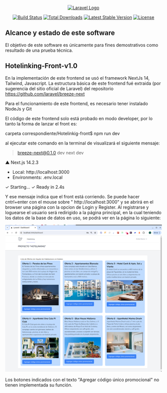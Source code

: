 <p align="center"><a href="https://laravel.com" target="_blank"><img src="https://raw.githubusercontent.com/laravel/art/master/logo-lockup/5%20SVG/2%20CMYK/1%20Full%20Color/laravel-logolockup-cmyk-red.svg" width="400" alt="Laravel Logo"></a></p>

<p align="center">
<a href="https://github.com/laravel/framework/actions"><img src="https://github.com/laravel/framework/workflows/tests/badge.svg" alt="Build Status"></a>
<a href="https://packagist.org/packages/laravel/framework"><img src="https://img.shields.io/packagist/dt/laravel/framework" alt="Total Downloads"></a>
<a href="https://packagist.org/packages/laravel/framework"><img src="https://img.shields.io/packagist/v/laravel/framework" alt="Latest Stable Version"></a>
<a href="https://packagist.org/packages/laravel/framework"><img src="https://img.shields.io/packagist/l/laravel/framework" alt="License"></a>
</p>


## Alcance y estado de este software

El objetivo de  este software es únicamente para fines demostrativos como resultado de una prueba técnica. 

## Hotelinking-Front-v1.0

En la implementación de este frontend se usó el framework NextJs 14, Tailwind, Javascript. La estructura básica de este frontend fué extraida (por sugerencia del sitio oficial de Laravel) del repositorio https://github.com/laravel/breeze-next

Para el funcionamiento de este frontend, es necesario tener instalado NodeJs y Git 

El código de este frontend solo está probado en modo developer, por lo tanto la forma de lanzar el front es:

carpeta correspondiente/Hotelinkig-front$ npm run dev

al ejecutar este comando en la terminal de visualizará el siguiente mensaje:

   > breeze-next@0.1.0 dev
> next dev

  ▲ Next.js 14.2.3
  - Local:        http://localhost:3000
  - Environments: .env.local

 ✓ Starting...
 ✓ Ready in 2.4s

  Y ese mensaje indica que el front está corriendo. Se puede hacer cntrl+enter con el mouse sobre " http://localhost:3000" y se abrirá en el browser una página con la opcion de Login y Register.
  Al registrarse y loguearse el usuario será redirigido a la página principal, en la cual teniendo los datos de la base de datos en uso, se podrá ver en la página lo siguiente: 

  ![alt text](image.png)

  Los botones indicados con el texto "Agregar código único promocional" no tienen implementada su función.